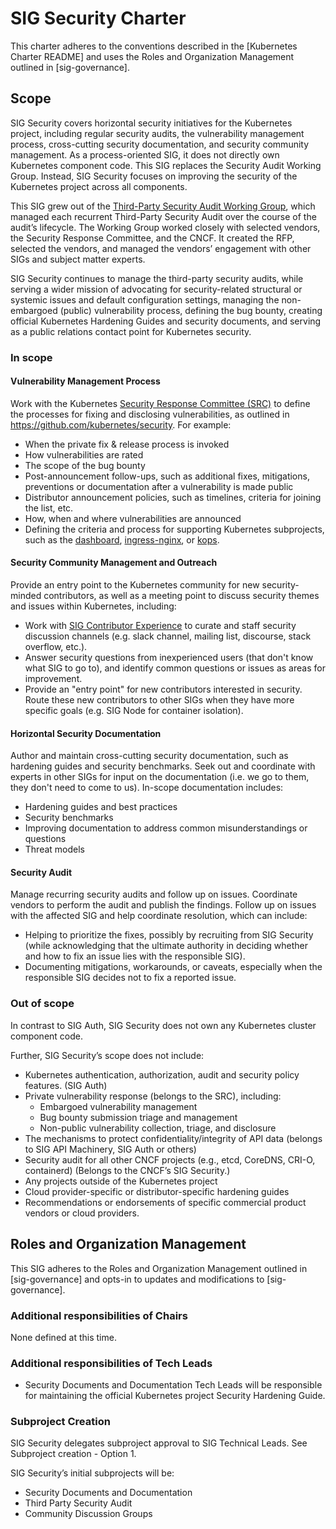 # SIG Security Charter

This charter adheres to the conventions described in the [Kubernetes Charter README] and uses the Roles and Organization Management outlined in [sig-governance].

## Scope

SIG Security covers horizontal security initiatives for the Kubernetes project, including regular security audits, the vulnerability management process, cross-cutting security documentation, and security community management. As a process-oriented SIG, it does not directly own Kubernetes component code. This SIG replaces the Security Audit Working Group. Instead, SIG Security focuses on improving the security of the Kubernetes project across all components.

This SIG grew out of the [Third-Party Security Audit Working Group](https://github.com/kubernetes/community/tree/master/sig-security/security-audit-2019), which managed each recurrent Third-Party Security Audit over the course of the audit’s lifecycle. The Working Group worked closely with selected vendors, the Security Response Committee, and the CNCF. It created the RFP, selected the vendors, and managed the vendors’ engagement with other SIGs and subject matter experts.

SIG Security continues to manage the third-party security audits, while serving a wider mission of advocating for security-related structural or systemic issues and default configuration settings, managing the non-embargoed (public) vulnerability process, defining the bug bounty, creating official Kubernetes Hardening Guides and security documents, and serving as a public relations contact point for Kubernetes security.

### In scope

#### Vulnerability Management Process

Work with the Kubernetes [Security Response Committee (SRC)](https://github.com/kubernetes/security#product-security-committee-src) to define the processes for fixing and disclosing vulnerabilities, as outlined in https://github.com/kubernetes/security. For example:

- When the private fix & release process is invoked
- How vulnerabilities are rated
- The scope of the bug bounty
- Post-announcement follow-ups, such as additional fixes, mitigations, preventions or documentation after a vulnerability is made public
- Distributor announcement policies, such as timelines, criteria for joining the list, etc.
- How, when and where vulnerabilities are announced
- Defining the criteria and process for supporting Kubernetes subprojects, such as the [dashboard](https://github.com/kubernetes/dashboard), [ingress-nginx](https://github.com/kubernetes/ingress-nginx), or [kops](https://github.com/kubernetes/kops).

#### Security Community Management and Outreach

Provide an entry point to the Kubernetes community for new security-minded contributors, as well as a meeting point to discuss security themes and issues within Kubernetes, including:

- Work with [SIG Contributor Experience](https://github.com/kubernetes/community/tree/master/sig-contributor-experience) to curate and staff security discussion channels (e.g. slack channel, mailing list, discourse, stack overflow, etc.).
- Answer security questions from inexperienced users (that don't know what SIG to go to), and identify common questions or issues as areas for improvement.
- Provide an "entry point" for new contributors interested in security. Route these new contributors to other SIGs when they have more specific goals (e.g. SIG Node for container isolation).

#### Horizontal Security Documentation

Author and maintain cross-cutting security documentation, such as hardening guides and security benchmarks. Seek out and coordinate with experts in other SIGs for input on the documentation (i.e. we go to them, they don't need to come to us). In-scope documentation includes:

- Hardening guides and best practices
- Security benchmarks
- Improving documentation to address common misunderstandings or questions
- Threat models

#### Security Audit

Manage recurring security audits and follow up on issues. Coordinate vendors to perform the audit and publish the findings. Follow up on issues with the affected SIG and help coordinate resolution, which can include:

- Helping to prioritize the fixes, possibly by recruiting from SIG Security (while acknowledging that the ultimate authority in deciding whether and how to fix an issue lies with the responsible SIG).
- Documenting mitigations, workarounds, or caveats, especially when the responsible SIG decides not to fix a reported issue.

### Out of scope

In contrast to SIG Auth, SIG Security does not own any Kubernetes cluster component code.

Further, SIG Security’s scope does not include:

- Kubernetes authentication, authorization, audit and security policy features.  (SIG Auth)
- Private vulnerability response (belongs to the SRC), including:
    - Embargoed vulnerability management
    - Bug bounty submission triage and management
    - Non-public vulnerability collection, triage, and disclosure
- The mechanisms to protect confidentiality/integrity of API data (belongs to SIG API Machinery, SIG Auth or others)
- Security audit for all other CNCF projects (e.g., etcd, CoreDNS, CRI-O, containerd)  (Belongs to the CNCF’s SIG Security.)
- Any projects outside of the Kubernetes project
- Cloud provider-specific or distributor-specific hardening guides
- Recommendations or endorsements of specific commercial product vendors or cloud providers.


## Roles and Organization Management

This SIG adheres to the Roles and Organization Management outlined in [sig-governance] and opts-in to updates and modifications to [sig-governance].

### Additional responsibilities of Chairs

None defined at this time.

### Additional responsibilities of Tech Leads

- Security Documents and Documentation Tech Leads will be responsible for maintaining the official Kubernetes project Security Hardening Guide.

### Subproject Creation

SIG Security delegates subproject approval to SIG Technical Leads. See Subproject creation - Option 1.

SIG Security’s initial subprojects will be:

- Security Documents and Documentation
- Third Party Security Audit
- Community Discussion Groups
